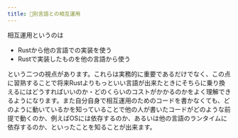 ```yaml
---
title: 📡別言語との相互運用
---
```


相互運用というのは

- Rustから他の言語での実装を使う
- Rustで実装したものを他の言語から使う

という二つの視点があります。これらは実務的に重要であるだけでなく、この点に習熟することで将来Rustよりもっといい言語が出来たときにそちらに乗り換えるにはどうすればいいのか・どのくらいのコストがかかるのかをよく理解できるようになります。また自分自身で相互運用のためのコードを書かなくても、どのように動いているかを知っていることで他の人が書いたコードがどのような前提で動くのか、例えばOSには依存するのか、あるいは他の言語のランタイムに依存するのか、といったことを知ることが出来ます。

